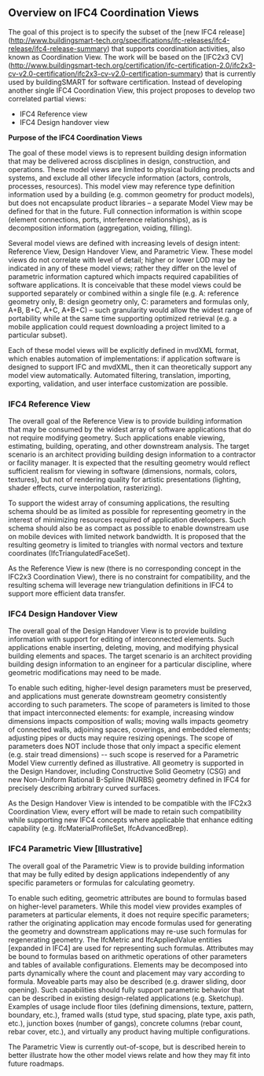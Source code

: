 ## Overview on IFC4 Coordination Views

The goal of this project is to specify the subset of the [new IFC4 release] (http://www.buildingsmart-tech.org/specifications/ifc-releases/ifc4-release/ifc4-release-summary) that supports  coordination activities, also known as Coordination View. The work will be based on the [IFC2x3 CV] (http://www.buildingsmart-tech.org/certification/ifc-certification-2.0/ifc2x3-cv-v2.0-certification/ifc2x3-cv-v2.0-certification-summary) that is currently used by buildingSMART for software certification. Instead of developing another single IFC4 Coordination View, this project proposes to develop two correlated partial views:
* IFC4 Reference view
* IFC4 Design handover view 


**Purpose of the IFC4 Coordination Views**

The goal of these model views is to represent building design information that may be delivered across disciplines in design, construction, and operations. These model views are limited to physical building products and systems, and exclude all other lifecycle information (actors, controls, processes, resources). This model view may reference type definition information used by a building (e.g. common geometry for product models), but does not encapsulate product libraries – a separate Model View may be defined for that in the future. Full connection information is within scope (element connections, ports, interference relationships), as is decomposition information (aggregation, voiding, filling).

Several model views are defined with increasing levels of design intent: Reference View, Design Handover View, and Parametric View. These model views do not correlate with level of detail; higher or lower LOD may be indicated in any of these model views; rather they differ on the level of parametric information captured which impacts required capabilities of software applications. It is conceivable that these model views could be supported separately or combined within a single file (e.g. A: reference geometry only, B: design geometry only, C: parameters and formulas only, A+B, B+C, A+C, A+B+C) – such granularity would allow the widest range of portability while at the same time supporting optimized retrieval (e.g. a mobile application could request downloading a project limited to a particular subset).

Each of these model views will be explicitly defined in mvdXML format, which enables automation of implementations: if application software is designed to support IFC and mvdXML, then it can theoretically support any model view automatically. Automated filtering, translation, importing, exporting, validation, and user interface customization are possible.
 
 
### IFC4 Reference View

The overall goal of the Reference View is to provide building information that may be consumed by the widest array of software applications that do not require modifying geometry. Such applications enable viewing, estimating, building, operating, and other downstream analysis. The target scenario is an architect providing building design information to a contractor or facility manager. It is expected that the resulting geometry would reflect sufficient realism for viewing in software (dimensions, normals, colors, textures), but not of rendering quality for artistic presentations (lighting, shader effects, curve interpolation, rasterizing).

To support the widest array of consuming applications, the resulting schema should be as limited as possible for representing geometry in the interest of minimizing resources required of application developers. Such schema should also be as compact as possible to enable downstream use on mobile devices with limited network bandwidth. It is proposed that the resulting geometry is limited to triangles with normal vectors and texture coordinates (IfcTriangulatedFaceSet).

As the Reference View is new (there is no corresponding concept in the IFC2x3 Coordination View), there is no constraint for compatibility, and the resulting schema will leverage new triangulation definitions in IFC4 to support more efficient data transfer.
 

### IFC4 Design Handover View

The overall goal of the Design Handover View is to provide building information with support for editing of interconnected elements. Such applications enable inserting, deleting, moving, and modifying physical building elements and spaces. The target scenario is an architect providing building design information to an engineer for a particular discipline, where geometric modifications may need to be made.

To enable such editing, higher-level design parameters must be preserved, and applications must generate downstream geometry consistently according to such parameters. The scope of parameters is limited to those that impact interconnected elements: for example, increasing window dimensions impacts composition of walls; moving walls impacts geometry of connected walls, adjoining spaces, coverings, and embedded elements; adjusting pipes or ducts may require resizing openings. The scope of parameters does NOT include those that only impact a specific element (e.g. stair tread dimensions) -- such scope is reserved for a Parametric Model View currently defined as illustrative. All geometry is supported in the Design Handover, including Constructive Solid Geometry (CSG) and new Non-Uniform Rational B-Spline (NURBS) geometry defined in IFC4 for precisely describing arbitrary curved surfaces.

As the Design Handover View is intended to be compatible with the IFC2x3 Coordination View, every effort will be made to retain such compatibility while supporting new IFC4 concepts where applicable that enhance editing capability (e.g. IfcMaterialProfileSet, IfcAdvancedBrep).
 

### IFC4 Parametric View [Illustrative]

The overall goal of the Parametric View is to provide building information that may be fully edited by design applications independently of any specific parameters or formulas for calculating geometry.

To enable such editing, geometric attributes are bound to formulas based on higher-level parameters. While this model view provides examples of parameters at particular elements, it does not require specific parameters; rather the originating application may encode formulas used for generating the geometry and downstream applications may re-use such formulas for regenerating geometry. The IfcMetric and IfcAppliedValue entities [expanded in IFC4] are used for representing such formulas. Attributes may be bound to formulas based on arithmetic operations of other parameters and tables of available configurations. Elements may be decomposed into parts dynamically where the count and placement may vary according to formula. Moveable parts may also be described (e.g. drawer sliding, door opening). Such capabilities should fully support parametric behavior that can be described in existing design-related applications (e.g. Sketchup). Examples of usage include floor tiles (defining dimensions, texture, pattern, boundary, etc.), framed walls (stud type, stud spacing, plate type, axis path, etc.), junction boxes (number of gangs), concrete columns (rebar count, rebar cover, etc.), and virtually any product having multiple configurations.

The Parametric View is currently out-of-scope, but is described herein to better illustrate how the other model views relate and how they may fit into future roadmaps. 
 
